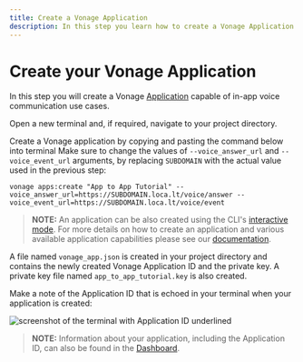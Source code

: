 ```yaml
---
title: Create a Vonage Application
description: In this step you learn how to create a Vonage Application.
---
```


# Create your Vonage Application

In this step you will create a Vonage [Application](/conversation/concepts/application) capable of in-app voice communication use cases.

Open a new terminal and, if required, navigate to your project directory.

Create a Vonage application by copying and pasting the command below into terminal Make sure to change the values of `--voice_answer_url` and `--voice_event_url` arguments, by replacing `SUBDOMAIN` with the actual value used in the previous step:

``` shell
vonage apps:create "App to App Tutorial" --voice_answer_url=https://SUBDOMAIN.loca.lt/voice/answer --voice_event_url=https://SUBDOMAIN.loca.lt/voice/event 
```

> **NOTE:** An application can be also created using the CLI's [interactive mode](/application/vonage-cli#interactive-mode). For more details on how to create an application and various available application capabilities please see our [documentation](/application/overview).

A file named `vonage_app.json` is created in your project directory and contains the newly created Vonage Application ID and the private key. A private key file named `app_to_app_tutorial.key` is also created.

Make a note of the Application ID that is echoed in your terminal when your application is created:

![screenshot of the terminal with Application ID underlined](/screenshots/tutorials/client-sdk/vonage-application-created.png)


> **NOTE:** Information about your application, including the Application ID, can also be found in the [Dashboard](https://dashboard.nexmo.com/voice/your-applications).
